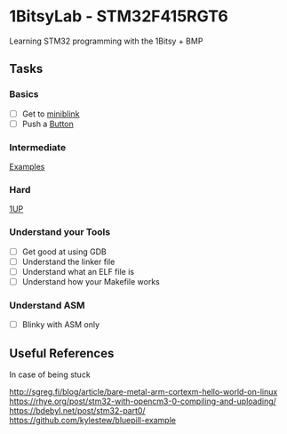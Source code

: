 # 1BitsyLab - STM32F415RGT6
Learning STM32 programming with the 1Bitsy + BMP




## Tasks

### Basics

- [ ] Get to [miniblink](https://github.com/1Bitsy/1bitsy-examples/tree/master/examples/1bitsy/miniblink)
- [ ] Push a [Button](https://github.com/1Bitsy/1bitsy-examples/tree/master/examples/1bitsy/button)

### Intermediate

[Examples](https://github.com/1Bitsy/1bitsy-examples/tree/master/examples/1bitsy)

### Hard

[1UP](https://hackaday.io/project/25632-1bitsy-1up)

### Understand your Tools

- [ ] Get good at using GDB
- [ ] Understand the linker file
- [ ] Understand what an ELF file is
- [ ] Understand how your Makefile works

### Understand ASM

- [ ] Blinky with ASM only




## Useful References
In case of being stuck

http://sgreg.fi/blog/article/bare-metal-arm-cortexm-hello-world-on-linux  
https://rhye.org/post/stm32-with-opencm3-0-compiling-and-uploading/  
https://bdebyl.net/post/stm32-part0/  
https://github.com/kylestew/bluepill-example  
